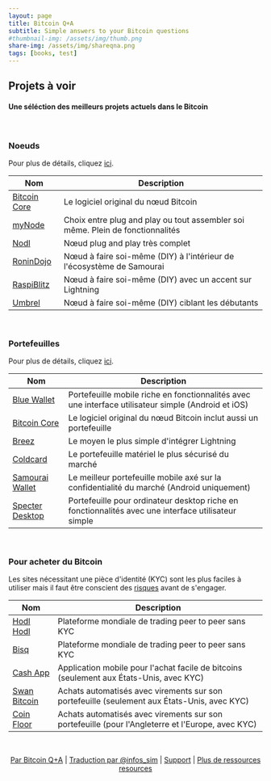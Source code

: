 ```yaml
---
layout: page
title: Bitcoin Q+A
subtitle: Simple answers to your Bitcoin questions
#thumbnail-img: /assets/img/thumb.png
share-img: /assets/img/shareqna.png
tags: [books, test]
---
```


## Projets à voir	

#### Une séléction des meilleurs projets actuels dans le Bitcoin

<br/>

### Noeuds

Pour plus de détails, cliquez [ici](/node).


| Nom                                                      | Description                                                        | 
|-----------------------------------------------------------|--------------------------------------------------------------------|  
| [Bitcoin Core](https://bitcoin.org/en/bitcoin-core/)      | Le logiciel original du nœud Bitcoin                                |
| [myNode](https://mynode.com/)                             | Choix entre plug and play ou tout assembler soi même. Plein de fonctionnalités  |                   
| [Nodl](https://nodl.it/)                                  | Nœud plug and play très complet                                          |
| [RoninDojo](https://ronindojo.io/)                        | Nœud à faire soi-même (DIY) à l'intérieur de l'écosystème de Samourai                  |
| [RaspiBlitz](https://github.com/rootzoll/raspiblitz)      | Nœud à faire soi-même (DIY) avec un accent sur Lightning                                 |
| [Umbrel](https://getumbrel.com/)                          | Nœud à faire soi-même (DIY) ciblant les débutants                                  |


<br/>

### Portefeuilles

Pour plus de détails, cliquez [ici](https://bitcoiner.guide/wallet).


| Nom                                                      | Description                                                        | 
|-----------------------------------------------------------|--------------------------------------------------------------------|   
| [Blue Wallet](https://bluewallet.io/)                     | Portefeuille mobile riche en fonctionnalités avec une interface utilisateur simple (Android et iOS)      |
| [Bitcoin Core](https://bitcoin.org/en/bitcoin-core/)       | Le logiciel original du nœud Bitcoin inclut aussi un portefeuille|
| [Breez](https://breez.technology/)                        | Le moyen le plus simple d'intégrer Lightning                          |               
| [Coldcard](https://coldcardwallet.com/)                   |Le portefeuille matériel le plus sécurisé du marché                      |
| [Samourai Wallet](https://samouraiwallet.com/)            | Le meilleur portefeuille mobile axé sur la confidentialité du marché (Android uniquement)|
| [Specter Desktop](https://github.com/cryptoadvance/specter-desktop)    | Portefeuille pour ordinateur desktop riche en fonctionnalités avec une interface utilisateur simple                       |


<br/>

### Pour acheter du Bitcoin

Les sites nécessitant une pièce d'identité (KYC) sont les plus faciles à utiliser mais il faut être conscient des [risques](https://bitcoiner.guide/nokyconly) avant de s'engager.


| Nom                                                      | Description                                                        | 
|-----------------------------------------------------------|--------------------------------------------------------------------|   
| [Hodl Hodl](https://hodlhodl.com/)                        | Plateforme mondiale de trading peer to peer sans KYC                     |
| [Bisq](https://bisq.network/)                              | Plateforme mondiale de trading peer to peer sans KYC                       |
| [Cash App](https://cash.app/)                             | Application mobile pour l'achat facile de bitcoins  (seulement aux États-Unis, avec KYC)    |          
| [Swan Bitcoin](https://swanbitcoin.com/)                  | Achats automatisés avec virements sur son portefeuille (seulement aux États-Unis, avec KYC)      |
| [Coin Floor](https://coinfloor.co.uk/)                    | Achats automatisés avec virements sur son portefeuille (pour l'Angleterre et l'Europe, avec KYC)                      |


<br/>

<p align="center">
  <a href="https://twitter.com/BitcoinQ_A">Par Bitcoin Q+A</a> |
  <a href="https://twitter.com/infos_sim">Traduction par @infos_sim</a> |
  <a href="https://tips.bitcoiner.guide">Support</a> |
  <a href="/">Plus de ressources resources</a>
  <br><br>
</p>

